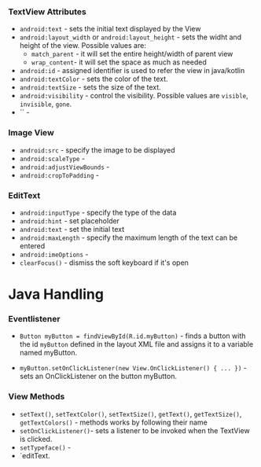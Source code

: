 ### TextView Attributes

- `android:text` - sets the initial text displayed by the View
- `android:layout_width` or `android:layout_height` - sets the widht and height of the view. Possible values are:
    - `match_parent` - it will set the entire height/width of parent view 
    - `wrap_content`- it will set the space as much as needed
- `android:id` - assigned identifier is used to refer the view in java/kotlin
- `android:textColor` - sets the color of the text.
- `android:textSize` - sets the size of the text.
- `android:visibility` - control the visibility. Possible values are `visible`, `invisible`, `gone`.
- `` - 

### Image View

- `android:src` - specify the image to be displayed
- `android:scaleType` -
- `android:adjustViewBounds` -
- `android:cropToPadding` - 

### EditText

- `android:inputType` - specify the type of the data
- `android:hint` - set placeholder
- `android:text` - set the initial text
- `android:maxLength` - specify the maximum length of the text can be entered
- `android:imeOptions` -
- `clearFocus()` - dismiss the soft keyboard if it's open

# Java Handling
### Eventlistener

- `Button myButton = findViewById(R.id.myButton)` - finds a button with the id `myButton` defined in the layout XML file and assigns it to a variable named myButton.

- `myButton.setOnClickListener(new View.OnClickListener() { ... })` - sets an OnClickListener on the button myButton.

### View Methods

- `setText()`, `setTextColor()`, `setTextSize()`, `getText()`, `getTextSize()`, `getTextColors()` - methods works by following their name
- `setOnClickListener()`- sets a listener to be invoked when the TextView is clicked.
- `setTypeface()` - 
- `editText.